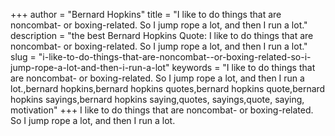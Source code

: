 +++
author = "Bernard Hopkins"
title = "I like to do things that are noncombat- or boxing-related. So I jump rope a lot, and then I run a lot."
description = "the best Bernard Hopkins Quote: I like to do things that are noncombat- or boxing-related. So I jump rope a lot, and then I run a lot."
slug = "i-like-to-do-things-that-are-noncombat--or-boxing-related-so-i-jump-rope-a-lot-and-then-i-run-a-lot"
keywords = "I like to do things that are noncombat- or boxing-related. So I jump rope a lot, and then I run a lot.,bernard hopkins,bernard hopkins quotes,bernard hopkins quote,bernard hopkins sayings,bernard hopkins saying,quotes, sayings,quote, saying, motivation"
+++
I like to do things that are noncombat- or boxing-related. So I jump rope a lot, and then I run a lot.
